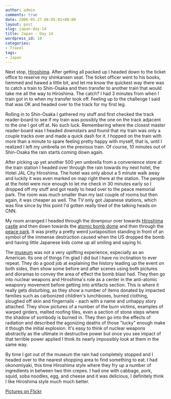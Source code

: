 ```yaml
---
author: admin
comments: true
date: 2006-05-27 06:05:01+00:00
layout: post
slug: japan-day-14
title: Japan - Day 14
wordpress_id: 18
categories:
- Travel
tags:
- Japan
---
```


Next stop, [Hiroshima](http://en.wikipedia.org/wiki/Hiroshima). After getting all packed up I headed down to the ticket office to reserve my shinkansen seat. The ticket officer went to his books, hemmed and hawed a little bit, and let me know the quickest way there was to catch a train to Shin-Osaka and then transfer to another train that would take me all the way to Hiroshima. The catch? I had 3 minutes from when I train got in to when my transfer took off. Feeling up to the challenge I said that was OK and headed over to the track for my first leg.  

Rolling in to Shin-Osaka I gathered my stuff and first checked the track reader-board to see if my train was possibly the one on the track adjacent to the one I got off at. No such luck. Remembering where the closest master reader-board was I headed downstairs and found that my train was only a couple tracks over and made a quick dash for it. I hopped on the train with more than a minute to spare feeling pretty happy with myself, that is, until I realized I left my umbrella on the previous train. Of course, 10 minutes out of Shin-Osaka the rain starts coming down again.  

After picking up yet another 500 yen umbrella from a convenience store at the train station I headed over through the rain towards my next hotel, the Hotel JAL City Hiroshima. The hotel was only about a 5 minute walk away and luckily it was even marked on map right there at the station. The people at the hotel were nice enough to let me check in 30 minutes early so I dropped off my stuff and got ready to head over to the peace memorial park. The room was much smaller than my last couple of rooms but then again, it was cheaper as well. The TV only got Japanese stations, which was fine since by this point I'd gotten really tired of the talking heads on CNN.  

My room arranged I headed through the downpour over towards [Hiroshima castle](http://en.wikipedia.org/wiki/Hiroshima_Castle) and then down towards the [atomic bomb dome](http://en.wikipedia.org/wiki/Hiroshima_Peace_Memorial) and then through the [peace park](http://www.japan-guide.com/e/e3400.html). It was pretty a pretty weird juxtaposition standing in front of an symbol of the immense destruction caused when the US dropped the bomb and having little Japanese kids come up all smiling and saying hi.  

The [museum](http://www.pcf.city.hiroshima.jp/top_e.html) was not a very uplifting experience, especially as an American. Its one of things I'm glad I did but I have no inclination to ever repeat. They do a good job at explaining the history leading up the event on both sides, then show some before and after scenes using both pictures and dioramas to convey the area of effect the bomb blast had. They then go into nuclear weapons and Hiroshima's role as a center in the anti-atomic weaponry movement before getting into artifacts section. This is where it really gets disturbing, as they show a number of items donated by impacted families such as carbonized children's lunchboxes, burned clothing, sloughed off skin and fingernails - each with a name and unhappy story attached. They show pictures of a number of the burn victims, examples of warped girders, melted roofing tiles, even a section of stone steps where the shadow of sombody is burned in. They then go into the effects of radiation and described the agonizing deaths of those "lucky" enough make it though the initial explosion. It's easy to think of nuclear weapons abstractly as the ultimate in destructive power but once you see impact of that terrible power applied I think its nearly impossibly look at them in the same way.  

By time I got out of the museum the rain had completely stopped and I headed over to the nearest shopping area to find something to eat. I had okonomiyaki, this time Hiroshima style where they fry up a number of ingredients in between two thin crepes. I had one with cabbage, pork, squid, soba noodles, egg, and cheese and it was delicious, I definitely think I like Hiroshima style much much better.  

[Pictures on Flickr](http://www.flickr.com/photos/72831683@N00/sets/72157594146407379/)
